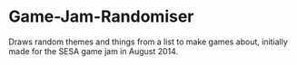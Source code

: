 Game-Jam-Randomiser
===================

Draws random themes and things from a list to make games about, initially made for the SESA game jam in August 2014.
